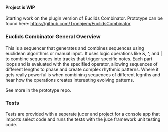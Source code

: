 #### Project is WIP 

Starting work on the plugin version  of Euclids Combinator. 
Prototype can be found here: https://github.com/Tronhjem/EuclidsCombinator


### Euclids Combinator General Overview

This is a sequencer that generates and combines sequences using euclidean algorithms or manual input. 
It uses logic operations like &, ^, and | to combine sequences into tracks that trigger specific notes. 
Each part loops and is evaluated with the specified operator, allowing sequences of different lengths 
to phase and create complex rhythmic patterns. Where it gets really powerful is when combining sequences 
of different legnths and hear how the operations creates interesting evolving patterns.

See more in the prototype repo.

### Tests

Tests are provided with a seperate jucer and project for a console app that imports select code and runs
the tests with the juce framework unit testing code.
